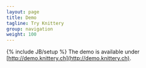 ```yaml
---
layout: page
title: Demo
tagline: Try Knittery
group: navigation
weight: 100
---
```

{% include JB/setup %}
The demo is available under [http://demo.knittery.ch](http://demo.knittery.ch).
